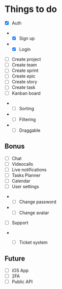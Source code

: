# Things to do
- [x] Auth
- - [x] Sign up
- - [x] Login
- [ ] Create project
- [ ] Create team
- [ ] Create sprint
- [ ] Create epic
- [ ] Create story
- [ ] Create task
- [ ] Kanban board
- - [ ] Sorting
- - [ ] Filtering
- - [ ] Draggable

## Bonus
- [ ] Chat
- [ ] Videocalls
- [ ] Live notifications
- [ ] Tasks Planner
- [ ] Calendar
- [ ] User settings
- - [ ] Change password
- - [ ] Change avatar
- [ ] Support
- - [ ] Ticket system


## Future
- [ ] iOS App
- [ ] 2FA
- [ ] Public API
